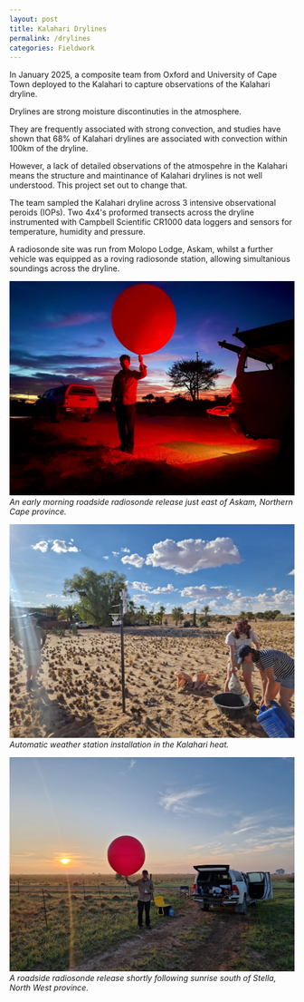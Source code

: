 ```yaml
---
layout: post
title: Kalahari Drylines
permalink: /drylines
categories: Fieldwork
---
```


In January 2025, a composite team from Oxford and University of Cape Town deployed to the Kalahari to capture observations of the Kalahari dryline. 

Drylines are strong moisture discontinuties in the atmosphere.

They are frequently associated with strong convection, and studies have shown that 68% of Kalahari drylines are associated with convection within 100km of the dryline.

However, a lack of detailed observations of the atmospehre in the Kalahari means the structure and maintinance of Kalahari drylines is not well understood. This project set out to change that.

The team sampled the Kalahari dryline across 3 intensive observational peroids (IOPs). Two 4x4's proformed transects across the dryline instrumented with Campbell Scientific CR1000 data loggers and sensors for temperature, humidity and pressure.

A radiosonde site was run from Molopo Lodge, Askam, whilst a further vehicle was equipped as a roving radiosonde station, allowing simultanious soundings across the dryline. 

![img1](/assets/kapex2/ah_night_sonde.jpg)
*An early morning roadside radiosonde release just east of Askam, Northern Cape province.*

![img3](/assets/kapex2/aws_install.jpg)
*Automatic weather station installation in the Kalahari heat.*

![img2](/assets/kapex2/ah_roving.jpg)
*A roadside radiosonde release shortly following sunrise south of Stella, North West province.*

